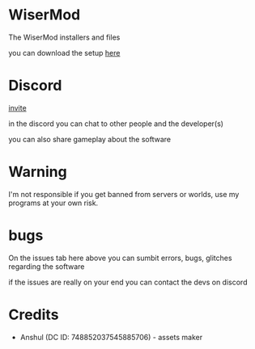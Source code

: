 # WiserMod
The WiserMod installers and files

you can download the setup [here](https://github.com/WiserTixx/WiserMod/releases/download/1.0.0/WiserMod.installer.exe)

# Discord
[invite](https://discord.gg/zafgtnf4qV)

in the discord you can chat to other people and the developer(s) 

you can also share gameplay about the software


# Warning

I'm not responsible if you get banned from servers or worlds,
use my programs at your own risk.




# bugs

On the issues tab here above you can sumbit errors, bugs, glitches regarding the software

if the issues are really on your end you can contact the devs on discord



# Credits

- Anshul (DC ID: 748852037545885706)  -  assets maker
